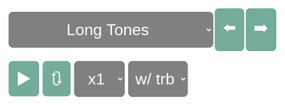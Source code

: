 <head>
    <style>
      img {
        height: auto;
        width: 100%;
        display: inline-block;
        margin-bottom: 0.5rem;
      }
      select {
        color: white;
        background-color: gray;
        font-family: arial;
        font-size: 2rem;
        border-radius: 0.5rem;
        height: 4.5rem;
        text-align: center;
        margin: 0.1rem;
      }
      #top {
        margin-bottom: 0.5rem;
        font-family: arial;
        font-size: 3rem;
        color: #75ab9a;
      }
      #exercises {
        display:flex;
        align-items: center;
        font-family: arial;
        font-size: 3rem;
      }
      #numberButton {
        font-family:Arial, Helvetica, sans-serif;
        font-size: 2rem;
        border-radius: 0.5rem;
        background-color: #75ab9a;
        color: white;
        padding: 1rem;
        margin: 0.1rem;
        text-decoration: none;
      }
      #transport {
        display: flex;
        align-items:center;
        flex-wrap: wrap;
      }
      #audioControl {
        display: flex;
        flex-wrap: wrap;
        align-items:center;
        margin-right:3rem;
      }
      #nav {
        display: flex;
      }
      #navButton {
        cursor: pointer;
        font-size: 2rem;
        border-radius: 0.5rem;
        background-color: #75ab9a;
        color: white;
        padding: 1rem;
        margin: 0.1rem;
        text-decoration: none;
      }
      #pad {
        height: 1440px;
      }
    </style>
  </head>
  <body onload="selectFunction()">
    <div id="top"></div>
      <div id="exercises">
      <select id="exerciseSelect" onchange="selectFunction()">
        <option value="1-1-1">Long Tones</option>
        <option value="2-3-2">Tonguing</option>
        <option value="4-4-3">Embouchure Wake-Up Call</option>
        <option value="5-5-4">Lip Slurs</option>
        <option value="6-6-5">Flexibility</option>
        <option value="7-7-6">Triad Flexibility</option>
        <option value="8-8-7">Arpeggiated Flexibility</option>
        <option value="9-10-8">Open 5ths</option>
        <option value="11-11-9">Chromatic Flexibility</option>
        <option value="12-13-10">Major Scales</option>
        <option value="14-14-11">Upper Range</option>
        <option value="15-15-12">Warm Down</option>        
    </select>
      <div id="navButton" onclick="pagePrevious(); selectFunction();">⬅️</div>
      <div id="navButton" onclick="pageNext(); selectFunction();">➡️</div>
      </div>
        <br>
        <a id=navButton onclick=audioPlay()>▶️</a>
        <a id=navButton onclick=audioRestart()>🔃</a>
        <select id=pbr onchange=audioRate()>
            <option value='0.5' >x0.5</option>
            <option value='0.75'>x0.75</option>
            <option value='1' selected>x1</option>
        </select>
        <select id="demoToggle" onchange="selectFunction();">
            <option value="0">w/ trb</option>
            <option value="12">w/o trb</option>
        </select>
    <audio id="track" preload='none'><source src=></audio>
    <div id="music"></div>
    <div id="pad"></div>
  <script>
      //BUTTONS//
      function pagePrevious() {
        var x = 
        document.getElementById("exerciseSelect").selectedIndex;
        document.getElementById("exerciseSelect").selectedIndex = x - 1;
        }
      function pageNext() {
        var x = 
        document.getElementById("exerciseSelect").selectedIndex;
        document.getElementById("exerciseSelect").selectedIndex = x + 1;
        }
      //PLAY//
      function audioPlay() {
        var z = document.getElementById("track");
        z.play();
        }
      //RESTART//
      function audioRestart() {
        var y = document.getElementById("track");   
        y.currentTime=0;
        y.pause();
        }
      //PLAYBACKRATE//
      //Needed '' in function call to read as id//
      function audioRate() {
        var r = document.getElementById("track");
        var v = document.getElementById("pbr").value;
        r.playbackRate = v;
      }
      //LOOP//
      const dir = "https://low-brass-assets.s3.us-west-1.amazonaws.com/";
      const fol = "15mwu-trombone/";
      const path = `${dir}${fol}`;
      function selectFunction() {
       let text1 = "";
       var l = document.getElementById("exerciseSelect").value;
       var n = document.getElementById("demoToggle").value;
       var demo = parseInt(n);
       const myArray = l.split("-");
       var h = myArray[0];
       var i = parseInt(h);
       var j = myArray[1];
       var num = parseInt(j);
       var f = myArray[2];
       var k = parseInt(f);
       var text2 = path + (k + demo) + ".mp3";
       for (; i <= num; i++) 
          {
          var img = "<img src=" + path + i + ".png>";
          text1 += img ;
        }
         document.getElementById("music").innerHTML = text1;
         document.getElementById("track").src = text2;
       }
  </script>
</body>